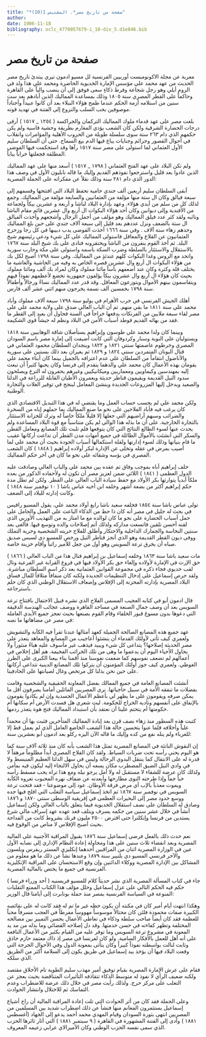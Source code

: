 ```yaml
---
title: "*صفحة من تاريخ مصر*. المقتبس 1(10)"
author: 
date: 1906-11-18
bibliography: oclc_4770057679-i_10-div_5.d1e846.bib
---
```




#  صفحة من تاريخ مصر 

 معربة عن مجلة  الاكونومبست أوربيين  الفرنسية لل  مسيو  ادمون  تيري 
 يبتدئ تاريخ مصر الحديث من عهد محمد علي مؤسس الإمارة الخديوية الحاضرة ومحمد علي هذا ولد في الروم أيلي وهو رجل شجاعة وفرط ذكاءٍ سعى فوفق إلى أن ينصب والياً على القاهرة وحاكماً على القطر المصري سنة  ١٨٠٥  وذلك بمساعدة المماليك الذين أبادهم بعد  ست  سنين من استلامه أزمة الحكم عندما طمح هؤلاء النبلاء بعد أن كانوا عبيداً وأجناداً موصوفين بحب السلب والنزوع إلى الفتنة في تهديد قوته. 

 بلغت مصر على عهد قدماء ملوك المماليك التركمان والجراكسة (  ١٢٥٤  _  ١٥١٧  ) أرقى درجات الحضارة الشرقية ولكن كان الشعب يؤدي المغارم بطريقة وحشية قاسية ولم يكن حكمهم الذي دام  ٢٦٣  سنة سوى سلسلة طويلة من الحروب الأهلية والمؤامرات وانقلاب في أحوال القصور وجرائم وجنايات يباع فيها الدم بيع السماح. حتى أن السلطان سليم الأول العثماني لما استولى على مصر سنة  ١٥١٧  رآها وقد استحكمت فيها الفوضى المطلقة فجعلتها خراباً يباباً. 

 ولم تكن البلاد على عهد الفتح العثماني (  ١٧٩٨  _  ١٥١٧  ) أسعد منها على عهد المماليك الذين عادوا بعد قليل واسترجعوا نفوذهم القديم وإليك ما قاله   نابليون الأول في وصف هذا الدور الذي دام  ٢٨١  سنة وذلك نقلاً عن مفكراته على الحملة المصرية: 

 أبقى السلطان سليم  أربعين  ألف  جندي حامية تحفظ البلاد التي افتتحها وقسمهم إلى  سبعة  فيالق وكان ال  ستة  منها مؤلفة من العثمانيين والسابعة مؤلفة من المماليك. وجمع لذلك كل من سلم من أيدي هؤلاء. وعهد بإدارة البلاد لباشا و  أربعة  و  عشرين  بيكاً ولجماعة من الأفندية وإلى ديوانين وكان  أحد  هؤلاء البكوات ال  أربع  وال  عشرين  قائم مقام الباشا ونائبه ولقد كثر عدد فيلق المماليك وهو مؤلف من أجمل الرجال وأشجعهم وأخذت الفيالق ال  ستة  بالضعف ونزل عددهم بعد قليل إلى  سبعة آلاف  جندي على حين بلغ المماليك وحدهم زهاء  ستة آلاف  . وفي سنة  ١٦٦٦  أخذت الفوضى يدب دبيبها في كل رجا وزحزح العثمانيون عن القلاع والمعاقل فاستولى المماليك على كل شيء ودعي رئيسهم شيخ البلد. ثم أخذ القوم ينفرون من الباشا ويحتقرونه فنادى علي بك شيخ البلد سنة  ١٧٦٧  بالاستقلال والاستئثار   بالسلطة وضرب السكة باسمه واستولى على مكة وحارب سورية واتحد مع الروس وغدا البكوات كلهم عندئذٍ من المماليك. وفي سنة  ١٧٩٨  أصبح لكل بك من هؤلاء البكوات ال  أربع  وال  عشرين  قصره الخاص به وفيه من الحاشية والغاشية ما يختلف قلة وكثرة وكان عند أضعفهم بأساً مائتا مملوك وكان لمراد بك  ألف  ومائتا مملوك بحيث كان هؤلاء ال  أربع  وال  عشرون  بيكاً يؤلفون جمهورية تخضع لأعظمهم نفوذاً فيهم ويتقاسمون بينهم الأموال ويتوزعون المعاقل. وقد قدر عدد المماليك نساءً ورجالاً وأطفالاً سنة  ١٧٩٨  بخمسين  ألف  نسمة يخرجون منهم  اثني  عشر  ألف  فارس. 

 أهلك الجيش الفرنسي في حرب الأهرام في يوليو سنة  ١٧٩٨  سبعة آلاف  مملوك وأباد محمد علي سنة  ١٨١١  ما بقي منهم. ثم أن الباب العالي صدق على   ولاية محمد علي على مصر لقاء  سبعة  ملايين من الفرنكات يدفعها خراجاً في السنة فحاول أن يعيد إلى القطر ما فقد من بهائه القديم فوطد أسباب الأمن في البلاد ونظم له جيشاً قوي الشكيمة. 

 وبينما كان ولدا محمد علي طوسون وإبراهيم يستأصلان شاقة الوهابيين سنة  ١٨١٨  ويستوليان على النوبة وسنار وكردوفان التي كانت أضيفت إلى إمارة مصر باسم السودان المصري وخرطوم عاصمتها سنتي  ١٨٢١  و  ١٨٢٢  وينجدان السلطان محمود العثماني في قتال اليونان المتمردين سنتي  ١٨٢٤  و  ١٨٢٩  ثم يغيران بعد ذلك بسنتين على سورية والأناضول انتقاماً من السلطان على عدم اعترافه بالجميل بينما كان أبناء محمد علي يقومان بهذه الأعمال كان محمد علي والدهما يتقدم إلى فرنسا وكان يحبها كثيراً أن تبعث إليه بمهندسين وكيماويين ومعماريين وميكانيكيين وغيرهم يحفرون له الترع ويصلحون سدود النيل القديمة ويقيمون قناطر حديثة ويعمرون الأطيان القابلة للزراعة في الدلتا والصعيد ويدخل إليها المزروعات الجديدة وينشئ المعامل لينجح في توفير الغلات والتجارة الوطنية. 

 ولكن محمد علي لم يحسب حساب العمل وما يقتضي له في هذا التبديل الاقتصادي الذي كان يرغب فيه فأباد الفلاحين على نحو ما صنع المماليك بما حملهم إياه من السخرة والضرائب وسبهم أراضيهم التي جعلها إلا قليلاً ملكاً خاصاً له وترك للخزانة الاستئثار بالتجارة الخارجية.   على أن ما بذله هذا الوالي لم يكن متناسباً مع قوة البلاد المساعدة ولم يحدث عنها لسوء الطالع النتائج التي كان يتوقعها فلم تلبث تلك المصانع ومعامل القطن والسكر التي أنشئت بالأموال الطائلة في جميع أمهات مدن القطر أن تداعت أركانها عقيب ما قام بنيانها وذلك لسوء إدارتها ولقلة استكمالها أسباب الجودة   بحيث أن محمد علي لما أصيب بمرض في عقله وتخلى عن الإدارة لبكر أولاده إبراهيم ( ١٨٤٨ ) كان الشعب المصري في بؤسه وشقائه على نحو ما كان في آخر حكم المماليك. 

 خلف إبراهيم أباه بموجب وفاق تم عقده بين محمد علي والباب العالي وصادقت عليه الدول العظمى ( ١٨٤١ ) اللائي ضمن لعزيز مصر أن تكون له ولأحفاده الذكور من بعده ملكاً أبدياً يتوارثها بكر الأولاد مع حفظ سيادة الباب العالي على القطر. ولكن لم تطل مدة حكم إبراهيم أكثر من بضعة أشهر وخلفه ابن أخيه عباس باشا (  ١٠  نوفمبر سنة  ١٨٤٨  ) وكانت إدارته للبلاد إلى الضعف. 

 تولى عباس باشا سنة  ١٨٥٤  فخلفه سعيد باشا رابع أولاد محمد علي. يقول المسيو رافيس في بحث له جليل في مصر أنه كان ذا حظ من الذكاء الباعث على العمل والحامل على حمل أسباب الحضارة على نحو ما كان لوالده مع ما امتاز به من التهذيب الأوربي الذي لقنه أحسن تلقين فاتسعت مداركه ولذلك أتم إصلاحات والده وتوسع فيها. فألغى بعد سنتين النخاسة والجمارك الداخلية والاحتكار وأطلق للفلاح حريته الشخصية وحرية التملك ووفى ديون القطر القديمة وهو الذي أنجز قناطر النيل ورخص للمسيو دي لسبس صديق صباه أن يخرق ترعة السويس وهو أول من جعل للأمير راتباً وأقام خزينة خاصة. 

 مات سعيد باشا سنة  ١٨٦٣  وخلفه إسماعيل بن إبراهيم فنال هذا من الباب العالي ( ١٨٦٦ ) حق الإرث في الإمارة لأولاده وإلغاء حق بكر الأولاد فيها في فروع القرابة غير الفرعية ونال لقب خديوي فجاء ذكره في مجموعة القوانين العثمانية بعد ذكر اسم السلطان مباشرة. ولقد حرص إسماعيل على إدخال التنظيمات الجديدة ولكنه كان منفاقاً متلافاً للمال فساق البلاد المصرية بإدارته المحزنة إلى   الإفلاس وإضعاف الاستقلال الوطني الذي كان حلم باسترجاعه. 

 قال ادمون أبو في كتابه العجيب المسمى الفلاح الذي نشره قبيل الاحتفال بافتتاح ترعة   السويس بعد أن وصف جمال الصنعة في مساجد القاهرة ووصف عجائب الهندسة الدقيقة التي دعوها بدون مسوغ قبور الخلفاء وقام القوم بصنعها بحيث تعجز جميع الأيدي العاملة في مصر عن مضاهاتها ما نصه: 

 عهد جميع هذه المصانع الصالحة الجميلة كعهد أمثالها عندنا تقرأ فيه الكآبة والتشويش ولعمري كيف تأتى لأولئك القدماء أن ينشئوا أعاجيب من المصانع والمعاهد يتعذر على مصر الحديثة إصلاحها؟ يتداعى كل شيء ويبيد فيذهب غير مأسوف عليه هباءً منثوراً ولا يحاول الأحياء اليوم أن يدعموا ما وهى من تلك الخرائب الفخيمة. هم أهل إخلاص في أعمالهم لم تضعف نفوسهم كما ضعفت نفوسنا منذ أقمنا بناء بيعنا الكبرى على الطرز الغوطي. ولعمري كيف جوز أولئك المؤمنون أن يتركوا تلك المصانع الدينية تتداعى أركانها على حين نحن بذلنا كل مرتخص وغال لصيانتها على الحادفينا. 

 أنشئت المصانع العامة في جميع الممالك بفضل المعاونة الحقيقية والشخصية وقامت بفضلات ما تنفقه الأمة في سبيل حاجياتها. نرى المصريين الماثلين أمامنا يصرفون أقل ما يمكن صرفه ويقومون على ما يظهر لي بأعظم الأعمال الجسدية وإن لم يكادوا يقومون بالإنفاق على أنفسهم وتأدية الخراج للحكومة. ليت شعري هل فسدت الأرض أم سكانها أم حكومتها أم يتحتم علينا أن نعتقد بأن استبداد المماليك فتح هوة يتعذر ردمها. 

 كتبت هذه السطور منذ زهاء نصف قرن بعد إبادة المماليك المتأخرين فثبت بها أن محمداً علياً وأخلافه قلما عنوا بتحسين حالة هذا الشعب الخاضع العامل   الذي لم يعمل قط إلا للغرباء ولم ينله نفع من كده وإليك ما قاله الآن اليزه ركلو بعد ادمون أبو بعشرين سنة: 

 إن النقوش الناتئة في المصانع المصرية تمثل هذا الشعب بأنه كان منذ  ثلاثة آلاف  سنة كما هو اليوم يحني رأسه تحت ضربات السياط. ولقد كان الفلاح المصري أبداً مظلوماً مرهقاً لا قدرة له على الانتقال كما ينتقل البدوي الرحالة وليس في سهل الدلتا العظيم المنبسط ولا في وادي النيل الضيق المضطرب مكان يسعه أن يحاول الالتجاء إليه ليكون فيه بمأمن ولذلك كان عرضة للشقاء لا مستقبل له ولا أمل يرجو نيله ومع هذا تراه يحب مسقط رأسه حباً جماً وإذا طرحته النوى مطارحها وأبعدته عن ضفاف نهره المحبوب تعروه الكآبة ويموت معذباً بالإب أي مرض فرقة الأوطان.   عود إلى موضوعنا - فقد فتحت ترعة السويس في نوفمبر سنة  ١٨٦٧  ثم اتخذ إسماعيل سياسة التغلب التي افلح فيها جده ووسع حدود مصر إلى البحيرات العظمى في إفريقية الوسطى سنتي  ١٨٧٠  و  ١٨٧٦  وصادق له السلطان على نصف استقلال الخديوية فيما يتعلق بالباب العالي ولكن إسماعيل أنشأ في خلال  عشر  سنين من حكمه يسرف ويتلف فعد عهده عهد إسراف مالي شرع يستدين من فرنسا وإنكلترا حتى اقترض  ٢٥٠٠  مليون فرنك بشروط كانت من الفداحة بحيث أصبح الإفلاس لا مناص من الوقوع فيه. 

 نعم حدث ذلك بالفعل فرضي إسماعيل سنة  ١٨٧٦  بقبول المراقبة الأجنبية على المالية المصرية وبعد انقضاء  ثلاث  سنين على هذا ومحاولة إعادة النظام الإداري إلى نصابه الأول عين في الوزارة المصرية  اثنان  من المراقبين أحدهما إنكليزي المستر ريفرس ويلسون والآخر فرنسي المسيو دي بلنيير سنة  ١٨٧٩  وعندها نشأ   عن ذلك ما هو معلوم من المشاكل بين الإدارة المصرية ووكلاء الدائنين وإن وقع الاستحسان على المراقبة الإنكليزية الفرنسية في جميع ما يختص بالمالية المصرية. 

 جاء في كتاب المسألة المصرية الذي نشر حديثاً كلام للمسيو فريسنيه ( أحد وزراء فرنسا ) حكم فيه الحكم التالي على عزل إسماعيل وحلل مؤلف هذا الكتاب الممتع التقلبات المنوعة في السياسة الفرنسية بمصر منذ حملة بونابرت إلى أيامنا قال الوزير: 

 وهكذا انتهت أيام أمير كان في مكنته أن يكون حظه غير ما تم له فقد كانت له على نقائصه الكبيرة صفات محمودة فلئن كان محتالاً موسوساً مهووساً مفرطاً في العجب مسرفاً محباً للعظمة فقد كان أيضاً صاحب سلطة وذكاء في تعاطي الأعمال يحسن التمييز بين مصالحه المختلفة وتظهر كفاءته في حسن خدمتها. وقد دل إصلاحه القضائي وما بذله من مد يد المعونة في مشروع ترعة السويس وما توفر عليه من القيام بكثير من الأعمال النافعة على أنه أهل للعمل بالأفكار السامية. ولو كان لفرنسا في مصر إذ ذاك معتمد حازم حاذق وثابت لنالت بواسطته نفوذاً كبيراً وكان يتأتى بمعونة الدول وفي الأحوال الحرجة التي وقعت البلاد فيها أن يؤخذ بيد إسماعيل في طريق يكون إلى السلامة أكثر من الطريق الذي سلكه. 

 فقام على عرش الإمارة المصرية بقيام توفيق أمير مهذب سليم الطوية تام الأخلاق مقتصد   ولكنه ضعيف الرأي لا نفوذ له متوسط الذكاء تتقاذفه التأثيرات المتناقضة بحيث يعجز عن التغلب على مركز حرج. ولذلك رأيت مصر في خلال ذلك عرضة للاضطراب وعدم التماسك ثم للاختلال وانتشار الحوادث.  

 وعلى الجملة فقد كان من أثر الحوادث التي تلت إعادة المراقبة المالية أن راح أشياع إسماعيل يستثمرون المغانم منها فنشأ عن ذلك اضطراب شديد بين المسلمين من المصريين انتهى بثورة السودان وقيام المهدي محمد أحمد يدعو إلى الجهاد (أغسطس  ١٨٨١  ) وأدى إلى الفتنة المشهورة في القاهرة (  ٩  سبتمبر  ١٨٨١  ) التي أثار ثائرها الحزب الذي سمى نفسه الحزب الوطني وكان الأميرالاي عرابي زعيمه المعروف. 
